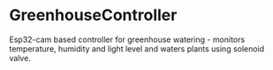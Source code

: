 # GreenhouseController
Esp32-cam based controller for greenhouse watering - monitors temperature, humidity and light level and waters plants using solenoid valve.
